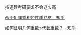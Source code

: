 按道理考研要求不会这么高


[两个矩阵乘积的性质总结 - 知乎](https://zhuanlan.zhihu.com/p/407037110)

[如何证明几何重数≤代数重数？ - 知乎](https://www.zhihu.com/question/600058639)

